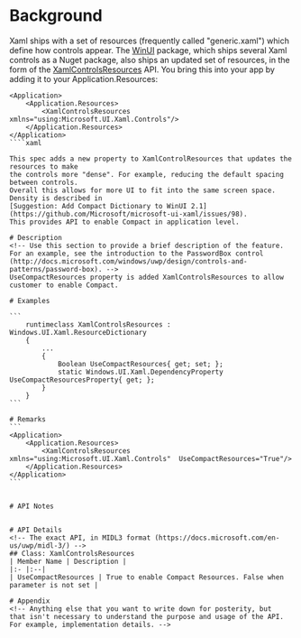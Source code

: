# Background
Xaml ships with a set of resources (frequently called "generic.xaml") which define how controls appear.
The [WinUI](https://docs.microsoft.com/en-us/uwp/toolkits/winui/) package, which ships
several Xaml controls as a Nuget package, also ships an updated set of resources, in the form
of the 
[XamlControlsResources](https://docs.microsoft.com/en-us/uwp/api/microsoft.ui.xaml.controls.xamlcontrolsresources)
API. You bring this into your app by adding it to your Application.Resources:

````xaml
<Application>
    <Application.Resources>
        <XamlControlsResources xmlns="using:Microsoft.UI.Xaml.Controls"/> 
    </Application.Resources>
</Application>
````xaml

This spec adds a new property to XamlControlResources that updates the resources to make
the controls more "dense". For example, reducing the default spacing between controls.
Overall this allows for more UI to fit into the same screen space.
Density is described in
[Suggestion: Add Compact Dictionary to WinUI 2.1](https://github.com/Microsoft/microsoft-ui-xaml/issues/98).
This provides API to enable Compact in application level.

# Description
<!-- Use this section to provide a brief description of the feature.
For an example, see the introduction to the PasswordBox control 
(http://docs.microsoft.com/windows/uwp/design/controls-and-patterns/password-box). -->
UseCompactResources property is added XamlControlsResources to allow customer to enable Compact.

# Examples

```
    runtimeclass XamlControlsResources : Windows.UI.Xaml.ResourceDictionary
    {
        ...
        {
            Boolean UseCompactResources{ get; set; };
            static Windows.UI.Xaml.DependencyProperty UseCompactResourcesProperty{ get; };
        }
    }
```

# Remarks
```
<Application>
    <Application.Resources>
        <XamlControlsResources xmlns="using:Microsoft.UI.Xaml.Controls"  UseCompactResources="True"/> 
    </Application.Resources>
</Application>
```


# API Notes


# API Details
<!-- The exact API, in MIDL3 format (https://docs.microsoft.com/en-us/uwp/midl-3/) -->
## Class: XamlControlsResources 
| Member Name | Description |
|:- |:--|
| UseCompactResources | True to enable Compact Resources. False when parameter is not set |

# Appendix
<!-- Anything else that you want to write down for posterity, but 
that isn't necessary to understand the purpose and usage of the API.
For example, implementation details. -->
